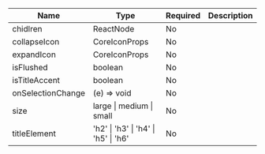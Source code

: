 | Name              | Type                                 | Required | Description |
|-------------------|--------------------------------------|----------|-------------|
| chidlren          | ReactNode                            | No       |             |
| collapseIcon      | CoreIconProps                        | No       |             |
| expandIcon        | CoreIconProps                        | No       |             |
| isFlushed         | boolean                              | No       |             |
| isTitleAccent     | boolean                              | No       |             |
| onSelectionChange | (e) => void                          | No       |             |
| size              | large \| medium \| small             | No       |             |
| titleElement      | 'h2' \| 'h3' \| 'h4' \| 'h5' \| 'h6' | No       |             |